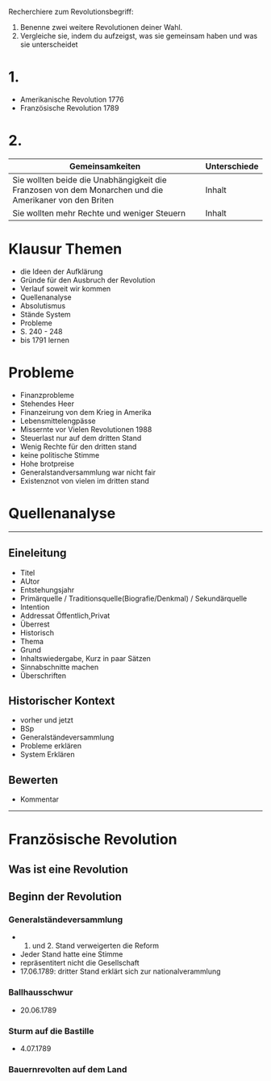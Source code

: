 Recherchiere zum Revolutionsbegriff:
1. Benenne zwei weitere Revolutionen deiner Wahl.
2. Vergleiche sie, indem du aufzeigst, was sie
gemeinsam haben und was sie unterscheidet

# 1. 
- Amerikanische Revolution 1776
- Französische Revolution 1789
# 2.
| Gemeinsamkeiten | Unterschiede
| -------- | --------
| Sie wollten beide die Unabhängigkeit die Franzosen von dem Monarchen und die Amerikaner von den Briten   | Inhalt
| Sie wollten mehr Rechte und  weniger Steuern  | Inhalt
# Klausur Themen
- die Ideen der Aufklärung
- Gründe für den Ausbruch der Revolution 
- Verlauf soweit wir kommen
- Quellenanalyse
- Absolutismus
- Stände System 
- Probleme 
- S. 240 - 248
- bis 1791 lernen
# Probleme 
- Finanzprobleme 
- Stehendes Heer 
- Finanzeirung von dem Krieg in Amerika
- Lebensmittelengpässe 
- Missernte vor Vielen Revolutionen 1988
- Steuerlast nur auf dem dritten Stand
- Wenig Rechte für den dritten stand
- keine politische Stimme
- Hohe brotpreise
- Generalstandversammlung war nicht fair
- Existenznot von vielen im dritten stand
# Quellenanalyse
---
## Eineleitung
- Titel 
- AUtor 
- Entstehungsjahr
- Primärquelle / Traditionsquelle(Biografie/Denkmal) / Sekundärquelle
- Intention
- Addressat Öffentlich,Privat
- Überrest
- Historisch 
- Thema
- Grund
- Inhaltswiedergabe, Kurz in paar Sätzen
- Sinnabschnitte machen
- Überschriften 
## Historischer Kontext
- vorher und jetzt 
- BSp
- Generalständeversammlung
- Probleme erklären 
- System Erklären
## Bewerten
- Kommentar
---
# Französische Revolution
## Was ist eine Revolution
## Beginn der Revolution
### Generalständeversammlung
- 1. und 2. Stand verweigerten die Reform
- Jeder Stand hatte eine Stimme
- repräsentitert nicht die Gesellschaft
- 17.06.1789: dritter Stand erklärt sich zur nationalverammlung
### Ballhausschwur
- 20.06.1789
### Sturm auf die Bastille
- 4.07.1789
### Bauernrevolten auf dem Land



































